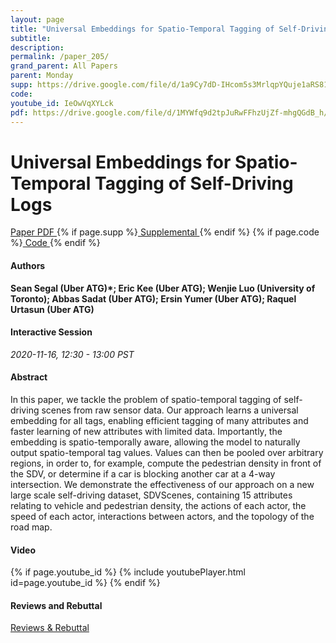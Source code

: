 ```yaml
---
layout: page
title: "Universal Embeddings for Spatio-Temporal Tagging of Self-Driving Logs"
subtitle: 
description:
permalink: /paper_205/
grand_parent: All Papers
parent: Monday
supp: https://drive.google.com/file/d/1a9Cy7dD-IHcom5s3MrlqpYQuje1aRS81/view
code: 
youtube_id: IeOwVqXYLck
pdf: https://drive.google.com/file/d/1MYWfq9d2tpJuRwFFhzUjZf-mhgQGdB_h/view
---
```


# Universal Embeddings for Spatio-Temporal Tagging of Self-Driving Logs

<a href="https://drive.google.com/file/d/1MYWfq9d2tpJuRwFFhzUjZf-mhgQGdB_h/view" target="_blank" rel="noopener noreferrer" class="btn btn-blue"><i class="fa fa-file-text-o" aria-hidden="true"></i> Paper PDF </a> {% if page.supp %}<a href="https://drive.google.com/file/d/1a9Cy7dD-IHcom5s3MrlqpYQuje1aRS81/view" target="_blank" rel="noopener noreferrer" class="btn btn-green"><i class="fa fa-file-text-o" aria-hidden="true"></i> Supplemental </a>{% endif %} {% if page.code %}<a href="" target="_blank" rel="noopener noreferrer" class="btn"><i class="fa fa-github" aria-hidden="true"></i> Code </a>{% endif %} 

#### Authors
**Sean Segal (Uber ATG)*; Eric Kee (Uber ATG); Wenjie Luo (University of Toronto); Abbas Sadat (Uber ATG); Ersin Yumer (Uber ATG); Raquel Urtasun (Uber ATG)**

#### Interactive Session
*2020-11-16, 12:30 - 13:00 PST* 

#### Abstract
In this paper, we tackle the problem of spatio-temporal tagging of self-driving scenes from raw sensor data. Our approach learns a universal embedding for all tags, enabling efficient tagging of many attributes and faster learning of new attributes with limited data. Importantly, the embedding is spatio-temporally aware, allowing the model to naturally output spatio-temporal tag values. Values can then be pooled over arbitrary regions, in order to, for example, compute the pedestrian density in front of the SDV, or determine if a car is blocking another car at a 4-way intersection. We demonstrate the effectiveness of our approach on a new large scale self-driving dataset, SDVScenes, containing 15 attributes relating to vehicle and pedestrian density, the actions of each actor, the speed of each actor, interactions between actors, and the topology of the road map. 

#### Video
{% if page.youtube_id %}
{% include youtubePlayer.html id=page.youtube_id %}
{% endif %}

#### Reviews and Rebuttal
<a href="https://drive.google.com/file/d/1czZrfj508Bz1N7qSNKjPQi6ECxbF9sXy/view" target="_blank" rel="noopener noreferrer" class="btn btn-purple"><i class="fa fa-pencil-square-o" aria-hidden="true"></i> Reviews & Rebuttal </a>

